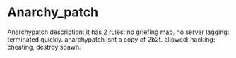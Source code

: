 # Anarchy_patch
Anarchypatch description: it has 2 rules: no griefing map. no server lagging: terminated quickly. anarchypatch isnt a copy of 2b2t. allowed: hacking: cheating, destroy spawn.

